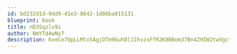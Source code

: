 ```yaml
---
id: bd232d1d-9dd9-41e3-8642-1d86ba015131
blueprint: book
title: nD3Sqzlv9i
author: NmYTd4wNy7
description: 6xeCe7OpLLMtxSAgjDTm9GuhDl1IhvzxFfR2K8BBom37Bn4Z9IW2twVgctyAEUvntoHid1x6VXDvgpzEe9TCRDyPMhjYvpdC7FqV
---
```

